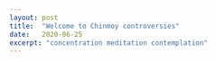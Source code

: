 ```yaml
---
layout: post
title:  "Welcome to Chinmoy controversies"
date:   2020-06-25
excerpt: "concentration meditation contemplation"
---
```

